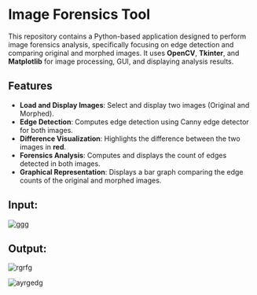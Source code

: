 # Image Forensics Tool

This repository contains a Python-based application designed to perform image forensics analysis, specifically focusing on edge detection and comparing original and morphed images. It uses **OpenCV**, **Tkinter**, and **Matplotlib** for image processing, GUI, and displaying analysis results.

## Features

- **Load and Display Images**: Select and display two images (Original and Morphed).
- **Edge Detection**: Computes edge detection using Canny edge detector for both images.
- **Difference Visualization**: Highlights the difference between the two images in **red**.
- **Forensics Analysis**: Computes and displays the count of edges detected in both images.
- **Graphical Representation**: Displays a bar graph comparing the edge counts of the original and morphed images.

## Input:


![ggg](https://github.com/user-attachments/assets/b607e0b6-a0e7-4c7b-b881-b52d7263a52c)


## Output: 


![rgrfg](https://github.com/user-attachments/assets/5fe48168-2376-4816-8b87-c013da633941)


![ayrgedg](https://github.com/user-attachments/assets/340f2476-15cf-441a-abea-1494b6f1af97)

